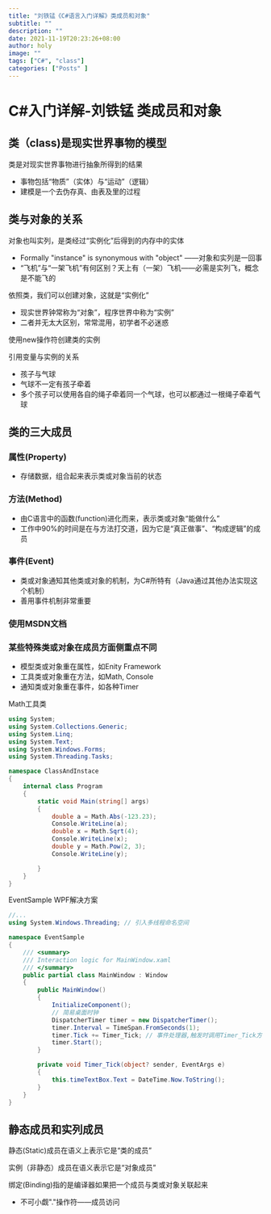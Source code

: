 ```yaml
---
title: "刘铁锰《C#语言入门详解》类成员和对象"
subtitle: ""
description: ""
date: 2021-11-19T20:23:26+08:00
author: holy
image: ""
tags: ["C#", "class"]
categories: ["Posts" ]
---
```



# C#入门详解-刘铁锰 类成员和对象

## 类（class)是现实世界事物的模型

类是对现实世界事物进行抽象所得到的结果
- 事物包括“物质”（实体）与“运动”（逻辑）
- 建模是一个去伪存真、由表及里的过程

## 类与对象的关系

对象也叫实列，是类经过“实例化”后得到的内存中的实体
- Formally "instance" is synonymous with "object" ——对象和实列是一回事
- “飞机”与“一架飞机”有何区别？天上有（一架）飞机——必需是实列飞，概念是不能飞的

依照类，我们可以创建对象，这就是“实例化”
- 现实世界钟常称为“对象”，程序世界中称为“实例”
- 二者并无太大区别，常常混用，初学者不必迷惑

使用new操作符创建类的实例

引用变量与实例的关系
- 孩子与气球
- 气球不一定有孩子牵着
- 多个孩子可以使用各自的绳子牵着同一个气球，也可以都通过一根绳子牵着气球

## 类的三大成员

### 属性(Property)

- 存储数据，组合起来表示类或对象当前的状态

### 方法(Method)

- 由C语言中的函数(function)进化而来，表示类或对象“能做什么”
- 工作中90%的时间是在与方法打交道，因为它是“真正做事”、“构成逻辑”的成员

### 事件(Event)

- 类或对象通知其他类或对象的机制，为C#所特有（Java通过其他办法实现这个机制）
- 善用事件机制非常重要

### 使用MSDN文档

### 某些特殊类或对象在成员方面侧重点不同

- 模型类或对象重在属性，如Enity Framework
- 工具类或对象重在方法，如Math, Console
- 通知类或对象重在事件，如各种Timer

Math工具类

```csharp
using System;
using System.Collections.Generic;
using System.Linq;
using System.Text;
using System.Windows.Forms;
using System.Threading.Tasks;

namespace ClassAndInstace
{
    internal class Program
    {
        static void Main(string[] args)
        {
            double a = Math.Abs(-123.23);
            Console.WriteLine(a);
            double x = Math.Sqrt(4);
            Console.WriteLine(x); 
            double y = Math.Pow(2, 3);
            Console.WriteLine(y);

        }
    }
}
```

EventSample WPF解决方案

```csharp
//...
using System.Windows.Threading; // 引入多线程命名空间

namespace EventSample
{
    /// <summary>
    /// Interaction logic for MainWindow.xaml
    /// </summary>
    public partial class MainWindow : Window
    {
        public MainWindow()
        {
            InitializeComponent();
            // 简易桌面时钟
            DispatcherTimer timer = new DispatcherTimer();
            timer.Interval = TimeSpan.FromSeconds(1);
            timer.Tick += Timer_Tick; // 事件处理器,触发时调用Timer_Tick方法
            timer.Start();
        }

        private void Timer_Tick(object? sender, EventArgs e)
        {
            this.timeTextBox.Text = DateTime.Now.ToString();
        }
    }
}
```

## 静态成员和实列成员

静态(Static)成员在语义上表示它是“类的成员”

实例（非静态）成员在语义表示它是“对象成员”

绑定(Binding)指的是编译器如果把一个成员与类或对象关联起来
- 不可小觑"."操作符——成员访问








